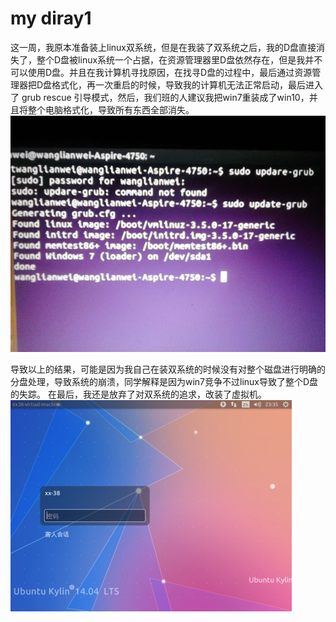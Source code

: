 # my diray1
这一周，我原本准备装上linux双系统，但是在我装了双系统之后，我的D盘直接消失了，整个D盘被linux系统一个占据，在资源管理器里D盘依然存在，但是我并不可以使用D盘。并且在我计算机寻找原因，在找寻D盘的过程中，最后通过资源管理器把D盘格式化，再一次重启的时候，导致我的计算机无法正常启动，最后进入了 grub rescue 引导模式，然后，我们班的人建议我把win7重装成了win10，并且将整个电脑格式化，导致所有东西全部消失。
  ![](a686c9177f3e67092d08a76639c79f3df8dc551b.jpg)
  
  导致以上的结果，可能是因为我自己在装双系统的时候没有对整个磁盘进行明确的分盘处理，导致系统的崩溃，同学解释是因为win7竞争不过linux导致了整个D盘的失踪。
  在最后，我还是放弃了对双系统的追求，改装了虚拟机。
  ![](f3d3572c11dfa9ec35b8046461d0f703918fc12b.png)
